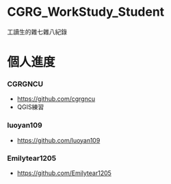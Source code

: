 # CGRG_WorkStudy_Student
工讀生的雜七雜八紀錄

# 個人進度

### CGRGNCU
  + https://github.com/cgrgncu
  + QGIS練習

### luoyan109
  + https://github.com/luoyan109

### Emilytear1205
  + https://github.com/Emilytear1205
